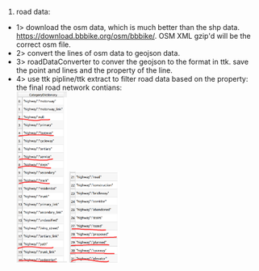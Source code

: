 1. road data: 
- 1> download the osm data, which is much better than the shp data. https://download.bbbike.org/osm/bbbike/. OSM XML gzip'd will be the correct osm file. 
- 2> convert the lines of osm data to geojson data.
- 3> roadDataConverter to conver the geojson to the format in ttk. save the point and lines and the property of the line.
- 4> use ttk pipline/ttk extract to filter road data based on the property: the final road network contians: </br>
<img src = "./images/clipedData1.png" width = 100> <img src = "./images/clipedData2.png" width = 100>

